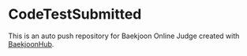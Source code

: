 # CodeTestSubmitted
This is an auto push repository for Baekjoon Online Judge created with [BaekjoonHub](https://github.com/BaekjoonHub/BaekjoonHub).
